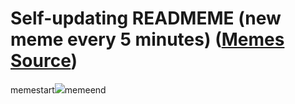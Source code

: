 # Self-updating READMEME (new meme every 5 minutes) ([Memes Source](https://bramses.notion.site/a49c1e962b7646879176ac3b327b6533?v=4d1eda54b170483cb03a40f257231764))

memestart![](https://www.notion.so/image/https%3A%2F%2Fs3-us-west-2.amazonaws.com%2Fsecure.notion-static.com%2F088e9580-cb61-49f9-8866-b221d1cb5b9c%2F7C1569DD-2520-4AE7-A06D-E6D869915F2F.jpeg?table=block&id=40895917-f3fc-4216-a15f-4537152a36c1&cache=v2)memeend
